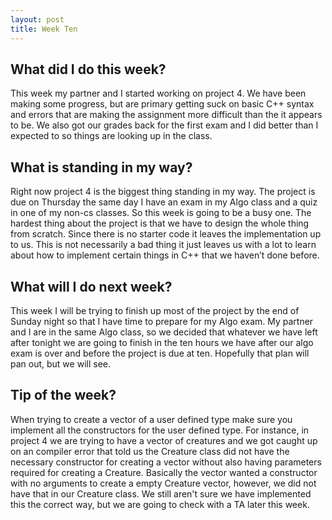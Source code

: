 ```yaml
---
layout: post
title: Week Ten
---
```


<h2>What did I do this week?</h2>

This week my partner and I started working on project 4. We have been making some progress, but are primary getting suck on basic C++ syntax and errors that are making the assignment more difficult than the it appears to be. We also got our grades back for the first exam and I did better than I expected to so things are looking up in the class.

<h2>What is standing in my way?</h2>

Right now project 4 is the biggest thing standing in my way. The project is due on Thursday the same day I have an exam in my Algo class and a quiz in one of my non-cs classes. So this week is going to be a busy one. The hardest thing about the project is that we have to design the whole thing from scratch. Since there is no starter code it leaves the implementation up to us. This is not necessarily a bad thing it just leaves us with a lot to learn about how to implement certain things in C++ that we haven’t done before.  

<h2>What will I do next week?</h2>

This week I will be trying to finish up most of the project by the end of Sunday night so that I have time to prepare for my Algo exam. My partner and I are in the same Algo class, so we decided that whatever we have left after tonight we are going to finish in the ten hours we have after our algo exam is over and before the project is due at ten. Hopefully that plan will pan out, but we will see. 

<h2>Tip of the week?</h2>

When trying to create a vector of a user defined type make sure you implement all the constructors for the user defined type. For instance, in project 4 we are trying to have a vector of creatures and we got caught up on an compiler error that told us the Creature class did not have the necessary constructor for creating a vector without also having parameters required for creating a Creature. Basically the vector wanted a constructor with no arguments to create a empty Creature vector, however, we did not have that in our Creature class. We still aren't sure we have implemented this the correct way, but we are going to check with a TA later this week.  


